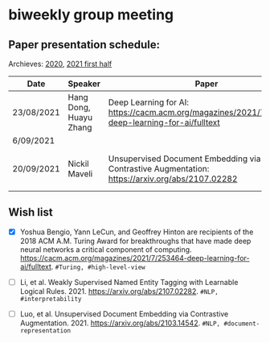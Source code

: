 # biweekly group meeting

## Paper presentation schedule:

Archieves: [2020](2020-12-18.md), 
[2021 first half](paper-archive-07.2021.md)

| Date       | Speaker   | Paper                                                                                                                                              | Slides |
|------------|-----------|----------------------------------------------------------------------------------------------------------------------------------------------------|--------|
| 23/08/2021 | Hang Dong, Huayu Zhang | Deep Learning for AI: https://cacm.acm.org/magazines/2021/7/253464-deep-learning-for-ai/fulltext | [slides-part2](https://docs.google.com/presentation/d/1VrGEVAytp0J4rY473rQk1b3iExygBpv2VA2lQOtuFao/edit?usp=sharing)|
| 6/09/2021 | | | 
| 20/09/2021 | Nickil Maveli | Unsupervised Document Embedding via Contrastive Augmentation: https://arxiv.org/abs/2107.02282 | (slides to be updated soon)

## Wish list
- [x] Yoshua Bengio, Yann LeCun, and Geoffrey Hinton are recipients of the 2018 ACM A.M. Turing Award for breakthroughs that have made deep neural networks a critical component of computing. https://cacm.acm.org/magazines/2021/7/253464-deep-learning-for-ai/fulltext. `#Turing, #high-level-view`

- [ ] Li, et al. Weakly Supervised Named Entity Tagging with Learnable Logical Rules. 2021. https://arxiv.org/abs/2107.02282. `#NLP, #interpretability` 

- [ ] Luo, et al. Unsupervised Document Embedding via Contrastive Augmentation. 2021. https://arxiv.org/abs/2103.14542. `#NLP, #document-representation`
